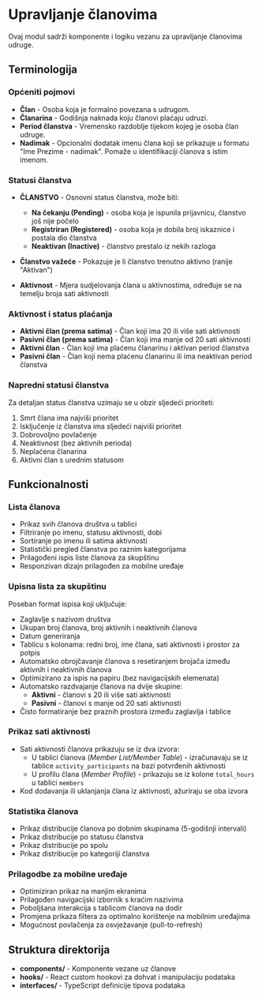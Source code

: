 # Upravljanje članovima

Ovaj modul sadrži komponente i logiku vezanu za upravljanje članovima udruge.

## Terminologija

### Općeniti pojmovi

- **Član** - Osoba koja je formalno povezana s udrugom.
- **Članarina** - Godišnja naknada koju članovi plaćaju udruzi.
- **Period članstva** - Vremensko razdoblje tijekom kojeg je osoba član udruge.
- **Nadimak** - Opcionalni dodatak imenu člana koji se prikazuje u formatu "Ime Prezime - nadimak". Pomaže u identifikaciji članova s istim imenom.

### Statusi članstva

- **ČLANSTVO** - Osnovni status članstva, može biti:
  - **Na čekanju (Pending)** - osoba koja je ispunila prijavnicu, članstvo još nije počelo
  - **Registriran (Registered)** - osoba koja je dobila broj iskaznice i postala dio članstva
  - **Neaktivan (Inactive)** - članstvo prestalo iz nekih razloga

- **Članstvo važeće** - Pokazuje je li članstvo trenutno aktivno (ranije "Aktivan")
- **Aktivnost** - Mjera sudjelovanja člana u aktivnostima, određuje se na temelju broja sati aktivnosti

### Aktivnost i status plaćanja

- **Aktivni član (prema satima)** - Član koji ima 20 ili više sati aktivnosti
- **Pasivni član (prema satima)** - Član koji ima manje od 20 sati aktivnosti
- **Aktivni član** - Član koji ima plaćenu članarinu i aktivan period članstva
- **Pasivni član** - Član koji nema plaćenu članarinu ili ima neaktivan period članstva

### Napredni statusi članstva

Za detaljan status članstva uzimaju se u obzir sljedeći prioriteti:
1. Smrt člana ima najviši prioritet
2. Isključenje iz članstva ima sljedeći najviši prioritet
3. Dobrovoljno povlačenje
4. Neaktivnost (bez aktivnih perioda)
5. Neplaćena članarina
6. Aktivni član s urednim statusom

## Funkcionalnosti

### Lista članova
- Prikaz svih članova društva u tablici
- Filtriranje po imenu, statusu aktivnosti, dobi
- Sortiranje po imenu ili satima aktivnosti
- Statistički pregled članstva po raznim kategorijama
- Prilagođeni ispis liste članova za skupštinu
- Responzivan dizajn prilagođen za mobilne uređaje

### Upisna lista za skupštinu
Poseban format ispisa koji uključuje:
- Zaglavlje s nazivom društva
- Ukupan broj članova, broj aktivnih i neaktivnih članova
- Datum generiranja
- Tablicu s kolonama: redni broj, ime člana, sati aktivnosti i prostor za potpis
- Automatsko obrojčavanje članova s resetiranjem brojača između aktivnih i neaktivnih članova
- Optimizirano za ispis na papiru (bez navigacijskih elemenata)
- Automatsko razdvajanje članova na dvije skupine:
  - **Aktivni** - članovi s 20 ili više sati aktivnosti
  - **Pasivni** - članovi s manje od 20 sati aktivnosti
- Čisto formatiranje bez praznih prostora između zaglavlja i tablice

### Prikaz sati aktivnosti
- Sati aktivnosti članova prikazuju se iz dva izvora:
  - U tablici članova (_Member List/Member Table_) - izračunavaju se iz tablice `activity_participants` na bazi potvrđenih aktivnosti
  - U profilu člana (_Member Profile_) - prikazuju se iz kolone `total_hours` u tablici `members`
- Kod dodavanja ili uklanjanja člana iz aktivnosti, ažuriraju se oba izvora

### Statistika članova
- Prikaz distribucije članova po dobnim skupinama (5-godišnji intervali)
- Prikaz distribucije po statusu članstva
- Prikaz distribucije po spolu
- Prikaz distribucije po kategoriji članstva

### Prilagodbe za mobilne uređaje
- Optimiziran prikaz na manjim ekranima
- Prilagođen navigacijski izbornik s kraćim nazivima
- Poboljšana interakcija s tablicom članova na dodir
- Promjena prikaza filtera za optimalno korištenje na mobilnim uređajima
- Mogućnost povlačenja za osvježavanje (pull-to-refresh)

## Struktura direktorija

- **components/** - Komponente vezane uz članove
- **hooks/** - React custom hookovi za dohvat i manipulaciju podataka
- **interfaces/** - TypeScript definicije tipova podataka
